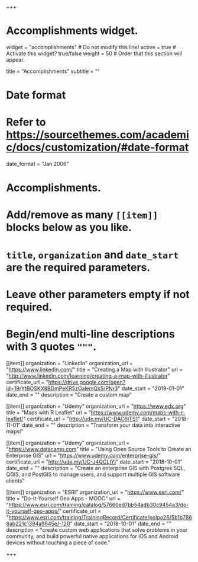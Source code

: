 +++
# Accomplishments widget.
widget = "accomplishments"  # Do not modify this line!
active = true  # Activate this widget? true/false
weight = 50  # Order that this section will appear.

title = "Accomplish&shy;ments"
subtitle = ""

# Date format
#   Refer to https://sourcethemes.com/academic/docs/customization/#date-format
date_format = "Jan 2006"

# Accomplishments.
#   Add/remove as many `[[item]]` blocks below as you like.
#   `title`, `organization` and `date_start` are the required parameters.
#   Leave other parameters empty if not required.
#   Begin/end multi-line descriptions with 3 quotes `"""`.

[[item]]
  organization = "LinkedIn"
  organization_url = "https://www.linkedin.com/"
  title = "Creating a Map with Illustrator"
  url = "http://www.linkedin.com/learning/creating-a-map-with-illustrator"
  certificate_url = "https://drive.google.com/open?id=19rYtBOSKX8BDmPeKR5zOalemQx5rPNr3"
  date_start = "2019-01-01"
  date_end = ""
  description = "Create a custom map"

[[item]]
  organization = "Udemy"
  organization_url = "https://www.edx.org"
  title = "Maps with R Leaflet"
  url = "https://www.udemy.com/maps-with-r-leaflet/"
  certificate_url = "http://ude.my/UC-DAC6ITS1"
  date_start = "2018-11-01"
  date_end = ""
  description = "Transform your data into interactive maps!"

[[item]]
  organization = "Udemy"
  organization_url = "https://www.datacamp.com"
  title = "Using Open Source Tools to Create an Enterprise GIS"
  url = "https://www.udemy.com/enterprise-gis/"
  certificate_url = "http://ude.my/UC-J4QCLIYI"
  date_start = "2018-10-01"
  date_end = ""
  description = "Create an enterprise GIS with Postgres SQL, QGIS, and PostGIS to manage users, and support multiple GIS software clients"

  [[item]]
    organization = "ESRI"
    organization_url = "https://www.esri.com/"
    title = "Do-It-Yourself Geo Apps - MOOC"
    url = "https://www.esri.com/training/catalog/57660ed7bb54adb30c9454a3/do-it-yourself-geo-apps/"
    certificate_url = "https://www.esri.com/training/TrainingRecord/Certificate/polpo26/5b1b7868ab221c1394a9645e/-120"
    date_start = "2018-10-01"
    date_end = ""
    description = "create custom web applications that solve problems in your community, and build powerful native applications for iOS and Android devices without touching a piece of code."

+++
